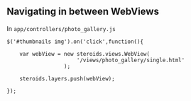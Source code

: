##  Navigating in between WebViews

In `app/controllers/photo_gallery.js`

    $('#thumbnails img').on('click',function(){

        var webView = new steroids.views.WebView(
                          '/views/photo_gallery/single.html'
                      );
        
        steroids.layers.push(webView);

    });

